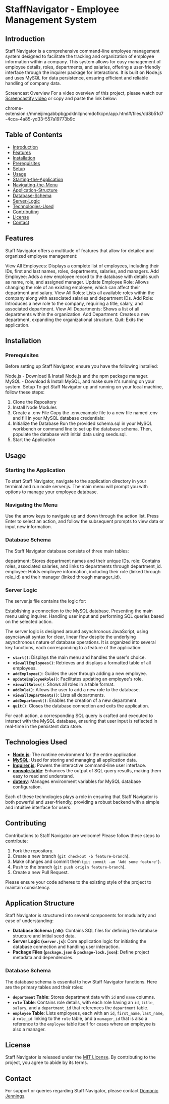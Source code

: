 # StaffNavigator - Employee Management System

## Introduction
Staff Navigator is a comprehensive command-line employee management system designed to facilitate the tracking and organization of employee information within a company. This system allows for easy management of employee details, roles, departments, and salaries, offering a user-friendly interface through the inquirer package for interactions. It is built on Node.js and uses MySQL for data persistence, ensuring efficient and reliable handling of company data.

Screencast Overview
For a video overview of this project, please watch our [Screencastify video](<chrome-extension://mmeijimgabbpbgpdklnllpncmdofkcpn/app.html#/files/dd8b51d7-4cca-4a85-yd33-557a19773b9c>)
or copy and paste the link below:

chrome-extension://mmeijimgabbpbgpdklnllpncmdofkcpn/app.html#/files/dd8b51d7-4cca-4a85-yd33-557a19773b9c


## Table of Contents
- [Introduction](#introduction)
- [Features](#features)
- [Installation](#installation)
- [Prerequisites](#prerequisites)
- [Setup](#setup)
- [Usage](#usage)
- [Starting-the-Application](#starting-the-application)
- [Navigating-the-Menu](#navigating-the-menu)
- [Application-Structure](#application-structure)
- [Database-Schema](#database-schema)
- [Server-Logic](#server-logic)
- [Technologies-Used](#technologies-used)
- [Contributing](#contributing)
- [License](#license)
- [Contact](#contact)

## Features
Staff Navigator offers a multitude of features that allow for detailed and organized employee management:

View All Employees: Displays a complete list of employees, including their IDs, first and last names, roles, departments, salaries, and managers.
Add Employee: Adds a new employee record to the database with details such as name, role, and assigned manager.
Update Employee Role: Allows changing the role of an existing employee, which can affect their department and salary.
View All Roles: Lists all available roles within the company along with associated salaries and department IDs.
Add Role: Introduces a new role to the company, requiring a title, salary, and associated department.
View All Departments: Shows a list of all departments within the organization.
Add Department: Creates a new department, expanding the organizational structure.
Quit: Exits the application.

## Installation
### Prerequisites
Before setting up Staff Navigator, ensure you have the following installed:

Node.js - Download & Install Node.js and the npm package manager.
MySQL - Download & Install MySQL, and make sure it's running on your system.
Setup
To get Staff Navigator up and running on your local machine, follow these steps:

1. Clone the Repository
2. Install Node Modules
3. Create a .env File
    Copy the .env.example file to a new file named .env and fill in your MySQL database credentials:
4. Initialize the Database
    Run the provided schema.sql in your MySQL workbench or command line to set up the database schema. Then, populate the database with initial data using seeds.sql.
5. Start the Application

## Usage

### Starting the Application
To start Staff Navigator, navigate to the application directory in your terminal and run node server.js. The main menu will prompt you with options to manage your employee database.

### Navigating the Menu
Use the arrow keys to navigate up and down through the action list. Press Enter to select an action, and follow the subsequent prompts to view data or input new information.

### Database Schema
The Staff Navigator database consists of three main tables:

department: Stores department names and their unique IDs.
role: Contains roles, associated salaries, and links to departments through department_id.
employee: Holds employee information, including their role (linked through role_id) and their manager (linked through manager_id).

### Server Logic
The server.js file contains the logic for:

Establishing a connection to the MySQL database.
Presenting the main menu using inquirer.
Handling user input and performing SQL queries based on the selected action.

The server logic is designed around asynchronous JavaScript, using async/await syntax for clear, linear flow despite the underlying asynchronous nature of database operations. It is organized into several key functions, each corresponding to a feature of the application:

- **`start()`**: Displays the main menu and handles the user's choice.
- **`viewallEmployees()`**: Retrieves and displays a formatted table of all employees.
- **`addEmployee()`**: Guides the user through adding a new employee.
- **`updateEmployeeRole()`**: Facilitates updating an employee's role.
- **`viewallRoles()`**: Shows all roles in a table format.
- **`addRole()`**: Allows the user to add a new role to the database.
- **`viewallDepartments()`**: Lists all departments.
- **`addDepartment()`**: Enables the creation of a new department.
- **`quit()`**: Closes the database connection and exits the application.

For each action, a corresponding SQL query is crafted and executed to interact with the MySQL database, ensuring that user input is reflected in real-time in the persistent data store.

## Technologies Used
- **[Node.js](https://nodejs.org/)**: The runtime environment for the entire application.
- **[MySQL](https://www.mysql.com/)**: Used for storing and managing all application data.
- **[Inquirer.js](https://www.npmjs.com/package/inquirer)**: Powers the interactive command-line user interface.
- **[console.table](https://www.npmjs.com/package/console.table)**: Enhances the output of SQL query results, making them easy to read and understand.
- **[dotenv](https://www.npmjs.com/package/dotenv)**: Manages environment variables for MySQL database configuration.

Each of these technologies plays a role in ensuring that Staff Navigator is both powerful and user-friendly, providing a robust backend with a simple and intuitive interface for users.


## Contributing
Contributions to Staff Navigator are welcome! Please follow these steps to contribute:

1. Fork the repository.
2. Create a new branch (`git checkout -b feature-branch`).
3. Make changes and commit them (`git commit -am 'Add some feature'`).
4. Push to the branch (`git push origin feature-branch`).
5. Create a new Pull Request.

Please ensure your code adheres to the existing style of the project to maintain consistency.

## Application Structure
Staff Navigator is structured into several components for modularity and ease of understanding:

- **Database Schema (`/db`)**: Contains SQL files for defining the database structure and initial seed data.
- **Server Logic (`server.js`)**: Core application logic for initiating the database connection and handling user interaction.
- **Package Files (`package.json` & `package-lock.json`)**: Define project metadata and dependencies.

### Database Schema
The database schema is essential to how Staff Navigator functions. Here are the primary tables and their roles:

- **`department` Table**: Stores department data with `id` and `name` columns.
- **`role` Table**: Contains role details, with each role having an `id`, `title`, `salary`, and a `department_id` that references the `department` table.
- **`employee` Table**: Lists employees, each with an `id`, `first_name`, `last_name`, a `role_id` linking to the `role` table, and a `manager_id` that is also a reference to the `employee` table itself for cases where an employee is also a manager.

## License
Staff Navigator is released under the [MIT License](LICENSE). By contributing to the project, you agree to abide by its terms.

## Contact
For support or queries regarding Staff Navigator, please contact [Domonic Jennings](jenningsdomonic@gmail.com).

